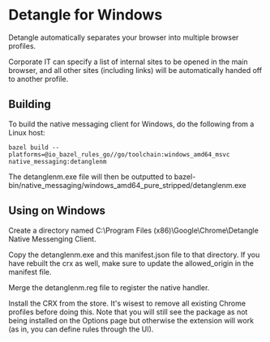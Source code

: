 # Detangle for Windows

Detangle automatically separates your browser into multiple browser profiles.

Corporate IT can specify a list of internal sites to be opened in the main
browser, and all other sites (including links) will be automatically handed off
to another profile.

## Building

To build the native messaging client for Windows, do the following from a Linux host:

```
bazel build --platforms=@io_bazel_rules_go//go/toolchain:windows_amd64_msvc native_messaging:detanglenm
```

The detanglenm.exe file will then be outputted to bazel-bin/native_messaging/windows_amd64_pure_stripped/detanglenm.exe

## Using on Windows

Create a directory named C:\Program Files (x86)\Google\Chrome\Detangle Native Messenging Client.

Copy the detanglenm.exe and this manifest.json file to that directory. If you have rebuilt the crx as well, make sure to update the allowed_origin in the manifest file.

Merge the detanglenm.reg file to register the native handler.

Install the CRX from the store. It's wisest to remove all existing Chrome profiles before doing this. Note that you will still see the package as not being installed on the Options page but otherwise the extension will work (as in, you can define rules through the UI).

